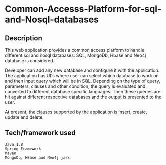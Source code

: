 # Common-Accesss-Platform-for-sql-and-Nosql-databases

## Description
This web application provides a common access platform to handle different sql and nosql databases. SQL, MongoDb, Hbase and Neo4j database is considered.

Developer can add any new database and configure it with the application. The application has UI's where user can select which database to work on and then input query which will be in SQL. Depending on the type of query, parameters, clauses and other condition, the query is evaluated and converted to different database specific languages. Then these queries are hit against different respective databases and the output is presented to the user.

At present, the clauses supported by the application is insert, create, update and delete.


## Tech/framework used
```
Java 1.8
Spring Framework
Maven
MongoDb, HBase and Neo4j jars
```


